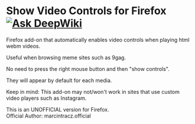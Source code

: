 # Show Video Controls for Firefox [![Ask DeepWiki](https://deepwiki.com/badge.svg)](https://deepwiki.com/FelipheMP/show-video-controls-firefox)
Firefox add-on that automatically enables video controls when playing html webm videos.

Useful when browsing meme sites such as 9gag.

No need to press the right mouse button and then "show controls".

They will appear by default for each media.

Keep in mind: This add-on may not/won't work in sites that use custom video players such as Instagram.

This is an UNOFFICIAL version for Firefox.  
Official Author: marcintracz.official
